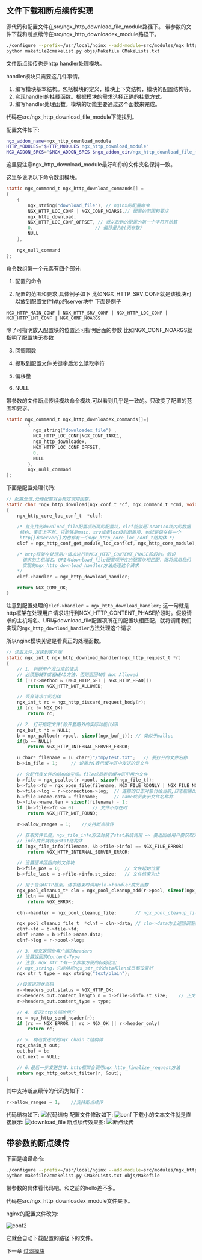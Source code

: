 ## 文件下载和断点续传实现

源代码和配置文件在src/ngx_http_download_file_module路径下。
带参数的文件下载和断点续传在src/ngx_http_downloadex_module路径下。

```bash
./configure --prefix=/usr/local/nginx --add-module=src/modules/ngx_http_download_file_module
python makefile2cmakelist.py objs/Makefile CMakeLists.txt
```

文件断点续传也是http handler处理模块。

handler模块只需要这几件事情。
1. 编写模块基本结构。包括模块的定义，模块上下文结构，模块的配置结构等。
2. 实现handler的挂载函数。根据模块的需求选择正确的挂载方式。
3. 编写handler处理函数。模块的功能主要通过这个函数来完成。

代码在src/ngx_http_download_file_module下能找到。

配置文件如下:

```bash
ngx_addon_name=ngx_http_download_module
HTTP_MODULES="$HTTP_MODULES ngx_http_download_module"
NGX_ADDON_SRCS="$NGX_ADDON_SRCS $ngx_addon_dir/ngx_http_download_file_module.c"
```
这里要注意ngx_http_download_module最好和你的文件夹名保持一致。

这里多说明以下命令数组模块。

```c
static ngx_command_t ngx_http_download_commands[] =
{
    {
        ngx_string("download_file"), // nginx的配置命令
        NGX_HTTP_LOC_CONF | NGX_CONF_NOARGS,// 配置的范围和要求
        ngx_http_download,
        NGX_HTTP_LOC_CONF_OFFSET, // 就从取到的配置的第一个字符开始算
        0,						 // 偏移量为0(无参数)
        NULL
    },
 
    ngx_null_command
};
```
命令数组第一个元素有四个部分:

1. 配置的命令

2. 配置的范围和要求,具体例子如下
比如NGX_HTTP_SRV_CONF就是该模块可以放到配置文件http的server块中 下面是例子
```
NGX_HTTP_MAIN_CONF | NGX_HTTP_SRV_CONF | NGX_HTTP_LOC_CONF | NGX_HTTP_LMT_CONF | NGX_CONF_NOARGS
```
除了可指明放入配置块的位置还可指明后面的参数 比如NGX_CONF_NOARGS就指明了配置块无参数
 
3. 回调函数

4. 提取到配置文件关键字后怎么读取字符

5. 偏移量

6. NULL

带参数的文件断点传续模块命令模块,可以看到几乎是一致的。只改变了配置的范围和要求。

```c
static ngx_command_t ngx_http_downloadex_commands[]={
        {
          ngx_string("downloadex_file") ,
          NGX_HTTP_LOC_CONF|NGX_CONF_TAKE1,
          ngx_http_downloadex,
          NGX_HTTP_LOC_CONF_OFFSET,
          0,
          NULL
        },
        ngx_null_command
};
```

下面是配置处理代码:

```c
// 配置处理,处理配置就会指定调用函数。 
static char *ngx_http_download(ngx_conf_t *cf, ngx_command_t *cmd, void *conf)
{
    ngx_http_core_loc_conf_t  *clcf;

    /* 首先找到download_file配置项所属的配置块，clcf貌似是location块内的数据
     结构，事实上不然。它能够是main、srv或者loc级别配置项，也就是说在每一个
     http{}和server{}内也都有一个ngx_http_core_loc_conf_t结构体 */
    clcf = ngx_http_conf_get_module_loc_conf(cf, ngx_http_core_module);

    /* http框架在处理用户请求进行到NGX_HTTP_CONTENT_PHASE阶段时。假设
      请求的主机域名、URI与download_file配置项所在的配置块相匹配，就将调用我们
      实现的ngx_http_download_handler方法处理这个请求
    */
    clcf->handler = ngx_http_download_handler;

    return NGX_CONF_OK;
}
```
注意到配置处理的`clcf->handler = ngx_http_download_handler;` 这一句就是http框架在处理用户请求进行到NGX_HTTP_CONTENT_PHASE阶段时。假设请求的主机域名、URI与download_file配置项所在的配置块相匹配，就将调用我们实现的`ngx_http_download_handler`方法处理这个请求

所以nginx模块关键是看真正的处理函数。
```c
// 读取文件,发送到客户端
static ngx_int_t ngx_http_download_handler(ngx_http_request_t *r)
{
    // 1. 判断用户发过来的请求
    // 必须是GET或者HEAD方法，否则返回405 Not Allowed
    if (!(r->method & (NGX_HTTP_GET | NGX_HTTP_HEAD)))
        return NGX_HTTP_NOT_ALLOWED;

    // 丢弃请求中的包体
    ngx_int_t rc = ngx_http_discard_request_body(r);
    if (rc != NGX_OK)
        return rc;

    // 2. 打开指定文件(除开套路外的实际功能代码)
    ngx_buf_t *b = NULL;
    b = ngx_palloc(r->pool, sizeof(ngx_buf_t)); // 类似于malloc
    if(b == NULL)
        return NGX_HTTP_INTERNAL_SERVER_ERROR;

    u_char* filename = (u_char*)"/tmp/test.txt";   // 要打开的文件名称
    b->in_file = 1;     // 设置为1表示缓冲区中发送的是文件

    // 分配代表文件的结构体空间。file成员表示缓冲区引用的文件
    b->file = ngx_pcalloc(r->pool, sizeof(ngx_file_t));
    b->file->fd = ngx_open_file(filename, NGX_FILE_RDONLY | NGX_FILE_NONBLOCK, NGX_FILE_OPEN, 0);// 接收返回的文件fd
    b->file->log = r->connection->log;  // 连接的日志对象付给当前,日志能输出了
    b->file->name.data = filename;      // name成员表示文件名称称
    b->file->name.len = sizeof(filename) - 1;
    if (b->file->fd <= 0)		// 文件不存在时
        return NGX_HTTP_NOT_FOUND;

    r->allow_ranges = 1;    //支持断点续传

    // 获取文件长度，ngx_file_info方法封装了stat系统调用 => 要返回给用户要获取文件的长度,http协议有content_length
    // info成员就表示stat结构体
    if (ngx_file_info(filename, &b->file->info) == NGX_FILE_ERROR)
        return NGX_HTTP_INTERNAL_SERVER_ERROR;

    // 设置缓冲区指向的文件块
    b->file_pos = 0;                        // 文件起始位置
    b->file_last = b->file->info.st_size;   // 文件结束为止

    // 用于告诉HTTP框架。请求结束时调用cln->handler成员函数
    ngx_pool_cleanup_t* cln = ngx_pool_cleanup_add(r->pool, sizeof(ngx_pool_cleanup_file_t));
    if (cln == NULL)
        return NGX_ERROR;

    cln->handler = ngx_pool_cleanup_file;       // ngx_pool_cleanup_file专用于关闭文件句柄

    ngx_pool_cleanup_file_t  *clnf = cln->data; // cln->data为上述回调函数的參数
    clnf->fd = b->file->fd;
    clnf->name = b->file->name.data;
    clnf->log = r->pool->log;

    // 3. 填充返回给客户端的headers
    // 设置返回的Content-Type
    // 注意，ngx_str_t有一个非常方便的初始化宏
    // ngx_string，它能够把ngx_str_t的data和len成员都设置好
    ngx_str_t type = ngx_string("text/plain");

    //设置返回状态码
    r->headers_out.status = NGX_HTTP_OK;
    r->headers_out.content_length_n = b->file->info.st_size;    // 正文长度,要获取文件大小
    r->headers_out.content_type = type;

    // 4. 发送http头部给用户
    rc = ngx_http_send_header(r);
    if (rc == NGX_ERROR || rc > NGX_OK || r->header_only)
        return rc;

    // 5. 构造发送时的ngx_chain_t结构体
    ngx_chain_t out;
    out.buf = b;
    out.next = NULL;

    // 6.最后一步发送包体，http框架会调用ngx_http_finalize_request方法
    return ngx_http_output_filter(r, &out);
}
```

其中支持断点续传的代码为如下：

```c
r->allow_ranges = 1;    //支持断点续传
```
代码结构如下:
![代码结构](./pic/04/01.png)
配置文件修改如下:
![conf](./pic/04/02.png)
下载小的文本文件就是直接展示:
![download_file](./pic/04/03.png)
断点续传效果图:
![断点续传](./pic/04/04.png)

## 带参数的断点续传

下面是编译命令:
```bash
./configure --prefix=/usr/local/nginx --add-module=src/modules/ngx_http_downloadex_module
python makefile2cmakelist.py CMakeLists.txt objs/Makefile 
```

带参数的具体看代码吧。和之前的hello差不多。

代码在src/ngx_http_downloadex_module文件夹下。

nginx的配置文件改为:

![conf2](./pic/04/05.png)

它就会自动下载配置的路径下的文件。

下一章 [过滤模块](05filter.md)